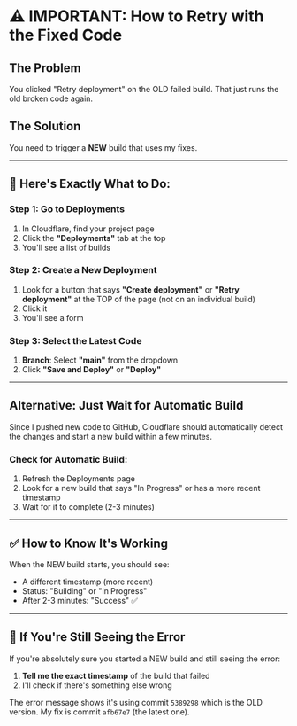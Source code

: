 # ⚠️ IMPORTANT: How to Retry with the Fixed Code

## The Problem
You clicked "Retry deployment" on the OLD failed build. That just runs the old broken code again.

## The Solution
You need to trigger a **NEW** build that uses my fixes.

---

## 🔄 Here's Exactly What to Do:

### Step 1: Go to Deployments
1. In Cloudflare, find your project page
2. Click the **"Deployments"** tab at the top
3. You'll see a list of builds

### Step 2: Create a New Deployment
1. Look for a button that says **"Create deployment"** or **"Retry deployment"** at the TOP of the page (not on an individual build)
2. Click it
3. You'll see a form

### Step 3: Select the Latest Code
1. **Branch**: Select **"main"** from the dropdown
2. Click **"Save and Deploy"** or **"Deploy"**

---

## Alternative: Just Wait for Automatic Build

Since I pushed new code to GitHub, Cloudflare should automatically detect the changes and start a new build within a few minutes.

### Check for Automatic Build:
1. Refresh the Deployments page
2. Look for a new build that says "In Progress" or has a more recent timestamp
3. Wait for it to complete (2-3 minutes)

---

## ✅ How to Know It's Working

When the NEW build starts, you should see:
- A different timestamp (more recent)
- Status: "Building" or "In Progress"
- After 2-3 minutes: "Success" ✅

---

## 🚨 If You're Still Seeing the Error

If you're absolutely sure you started a NEW build and still seeing the error:

1. **Tell me the exact timestamp** of the build that failed
2. I'll check if there's something else wrong

The error message shows it's using commit `5389298` which is the OLD version. My fix is commit `afb67e7` (the latest one).
